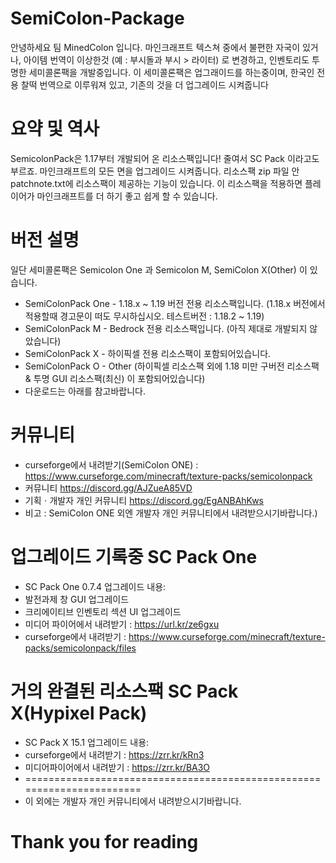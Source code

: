 # SemiColon-Package
안녕하세요 팀 MinedColon 입니다. 
마인크래프트 텍스쳐 중에서 불편한 자국이 있거나, 아이템 번역이 이상한것 (예 : 부시돌과 부시 > 라이터) 로 변경하고, 인벤토리도 투명한 세미콜론팩을 개발중입니다. 
이 세미콜론팩은 업그래이드를 하는중이며, 한국인 전용 찰떡 번역으로 이루워져 있고, 기존의 것을 더 업그레이드 시켜줍니다
# 요약 및 역사
SemicolonPack은 1.17부터 개발되어 온 리소스팩입니다!
줄여서 SC Pack 이라고도 부르죠.
마인크래프트의 모든 면을 업그레이드 시켜줍니다.
리소스팩 zip 파일 안 patchnote.txt에 리소스팩이 제공하는 기능이 있습니다.
이 리소스팩을 적용하면 플레이어가 마인크래프트를 더 하기 좋고 쉽게 할 수 있습니다.
# 버전 설명
일단 세미콜론팩은 Semicolon One 과 Semicolon M, SemiColon X(Other) 이 있습니다.
- SemiColonPack One - 1.18.x ~ 1.19 버전 전용 리소스팩입니다. (1.18.x 버전에서 적용할때 경고문이 떠도 무시하십시오. 테스트버전 : 1.18.2 ~ 1.19) 
- SemiColonPack M - Bedrock 전용 리소스팩입니다. (아직 제대로 개발되지 않았습니다) 
- SemiColonPack X - 하이픽셀 전용 리소스팩이 포함되어있습니다.
- SemiColonPack O - Other (하이픽셀 리소스팩 외에 1.18 미만 구버전 리소스팩 & 투명 GUI 리소스팩(최신) 이 포함되어있습니다)
- 다운로드는 아래를 참고바랍니다.
# 커뮤니티
- curseforge에서 내려받기(SemiColon ONE) : https://www.curseforge.com/minecraft/texture-packs/semicolonpack
- 커뮤니티 https://discord.gg/AJZueA85VD
- 기획ㆍ개발자 개인 커뮤니티 https://discord.gg/EgANBAhKws
- 비고 : SemiColon ONE 외엔 개발자 개인 커뮤니티에서 내려받으시기바랍니다.)
# 업그레이드 기록중 SC Pack One
- SC Pack One 0.7.4 업그레이드 내용:
- 발전과제 창 GUI 업그레이드
- 크리에이티브 인벤토리 섹션 UI 업그레이드
- 미디어 파이어에서 내려받기 : https://url.kr/ze6gxu
- curseforge에서 내려받기 : https://www.curseforge.com/minecraft/texture-packs/semicolonpack/files
# 거의 완결된 리소스팩 SC Pack X(Hypixel Pack)
- SC Pack X 15.1 업그레이드 내용:
- curseforge에서 내려받기 : https://zrr.kr/kRn3
- 미디어파이어에서 내려받기 : https://zrr.kr/BA3O
- =======================================================================
- 이 외에는 개발자 개인 커뮤니티에서 내려받으시기바랍니다.
# Thank you for reading
